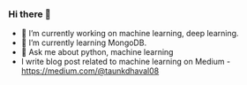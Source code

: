 ### Hi there 👋

<!--
**DhavalTaunk08/DhavalTaunk08** is a ✨ _special_ ✨ repository because its `README.md` (this file) appears on your GitHub profile.
-->

- 🔭 I’m currently working on machine learning, deep learning.
- 🌱 I’m currently learning MongoDB.
- 💬 Ask me about python, machine learning
- I write blog post related to machine learning on Medium - https://medium.com/@taunkdhaval08

